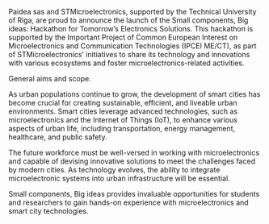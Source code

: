 Paidea sas and STMicroelectronics, supported by the Technical University of Riga, are proud to announce the launch of the Small components, Big ideas: Hackathon for Tomorrow’s Electronics Solutions. This hackathon is supported by the Important Project of Common European Interest on Microelectronics and Communication Technologies (IPCEI ME/CT), as part of STMicroelectronics’ initiatives to share its technology and innovations with various ecosystems and foster microelectronics-related activities.


General aims and scope.

As urban populations continue to grow, the development of smart cities has become crucial for creating sustainable, efficient, and liveable urban environments. Smart cities leverage advanced technologies, such as microelectronics and the Internet of Things (IoT), to enhance various aspects of urban life, including transportation, energy management, healthcare, and public safety.

The future workforce must be well-versed in working with microelectronics and capable of devising innovative solutions to meet the challenges faced by modern cities. As technology evolves, the ability to integrate microelectronic systems into urban infrastructure will be essential.

Small components, Big ideas provides invaluable opportunities for students and researchers to gain hands-on experience with microelectronics and smart city technologies.

